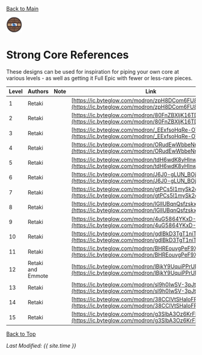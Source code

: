 [Back to Main](index.md)

![Strong Core](images/core_2_strong.png)

# Strong Core References

These designs can be used for inspiration for piping your own core at various levels - as well as getting it Full Epic with fewer or less-rare pieces.

| Level | Authors | Note | Link |
|---|---|---|---|
| 1 | Retaki |  | [https://ic.byteglow.com/modron/zpH8DCom6FU8nlZqacwMO](https://ic.byteglow.com/modron/zpH8DCom6FU8nlZqacwMO) |
| 2 | Retaki |  | [https://ic.byteglow.com/modron/80FnZBXljK16TDJOevTAP](https://ic.byteglow.com/modron/80FnZBXljK16TDJOevTAP) |
| 3 | Retaki |  | [https://ic.byteglow.com/modron/_EExfsoHqRe-OTZ-3gosh](https://ic.byteglow.com/modron/_EExfsoHqRe-OTZ-3gosh) |
| 4 | Retaki |  | [https://ic.byteglow.com/modron/ORudEwWbbeNno4HvOMC9l](https://ic.byteglow.com/modron/ORudEwWbbeNno4HvOMC9l) |
| 5 | Retaki |  | [https://ic.byteglow.com/modron/tdH6wdK8yHlnwoAseNcGT](https://ic.byteglow.com/modron/tdH6wdK8yHlnwoAseNcGT) |
| 6 | Retaki |  | [https://ic.byteglow.com/modron/J6J0-gLUN_BOjM68KeSqN](https://ic.byteglow.com/modron/J6J0-gLUN_BOjM68KeSqN) |
| 7 | Retaki |  | [https://ic.byteglow.com/modron/gtPCs5l1mySk2o7xx296l](https://ic.byteglow.com/modron/gtPCs5l1mySk2o7xx296l) |
| 8 | Retaki |  | [https://ic.byteglow.com/modron/IGllUBqnQsfzskxBMoVnt](https://ic.byteglow.com/modron/IGllUBqnQsfzskxBMoVnt) |
| 9 | Retaki |  | [https://ic.byteglow.com/modron/4uG5864YKxD-KAa8BgX-d](https://ic.byteglow.com/modron/4uG5864YKxD-KAa8BgX-d) |
| 10 | Retaki |  | [https://ic.byteglow.com/modron/gdIBkD3TgT1niTV-1UiiT](https://ic.byteglow.com/modron/gdIBkD3TgT1niTV-1UiiT) |
| 11 | Retaki |  | [https://ic.byteglow.com/modron/BHREouvgPeF9X4lRJ9xft](https://ic.byteglow.com/modron/BHREouvgPeF9X4lRJ9xft) |
| 12 | Retaki and Emmote |  | [https://ic.byteglow.com/modron/lBjkY9UquiPPrUNDqrUh4](https://ic.byteglow.com/modron/lBjkY9UquiPPrUNDqrUh4) |
| 13 | Retaki |  | [https://ic.byteglow.com/modron/sl9h0IwSV-3pJt5eNk6BR](https://ic.byteglow.com/modron/sl9h0IwSV-3pJt5eNk6BR) |
| 14 | Retaki |  | [https://ic.byteglow.com/modron/38CCIVtSHaIoFRZXekobU](https://ic.byteglow.com/modron/38CCIVtSHaIoFRZXekobU) |
| 15 | Retaki |  | [https://ic.byteglow.com/modron/g3SlbA3Oz6KrFFC9x5knJ](https://ic.byteglow.com/modron/g3SlbA3Oz6KrFFC9x5knJ) |

[Back to Top](#top)

*Last Modified: {{ site.time }}*